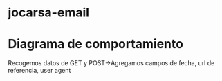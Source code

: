 # jocarsa-email

# Diagrama de comportamiento
Recogemos datos de GET y POST->Agregamos campos de fecha, url de referencia, user agent
```mermaid
 	
```
